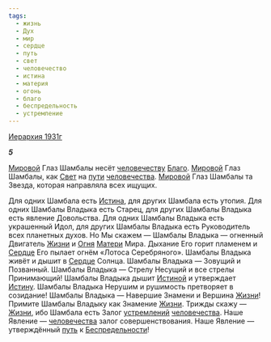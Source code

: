 ```yaml
---
tags:
  - жизнь
  - Дух
  - мир
  - сердце
  - путь
  - свет
  - человечество
  - истина
  - материя
  - огонь
  - благо
  - беспредельность
  - устремление
---
```

[Иерархия 1931г](https://127.0.0.1:4002/agni/1931)

___5___

[Мировой](../../../tags/#мир) Глаз Шамбалы несёт [человечеству](../../../tags/#человечество) [Благо](../../../tags/#благо). [Мировой](../../../tags/#мир) Глаз Шамбалы, как [Свет](../../../tags/#свет) на [пути](../../../tags/#[путь](../../../tags/#путь)) [человечества](../../../tags/#человечество). [Мировой](../../../tags/#мир) Глаз Шамбалы та Звезда, которая направляла всех ищущих.   

Для одних Шамбала есть [Истина](../../../tags/#истина), для других Шамбала есть утопия. Для одних Шамбалы Владыка есть Старец, для других Шамбалы Владыка есть явление Довольства. Для одних Шамбалы Владыка есть украшенный Идол, для других Шамбалы Владыка есть Руководитель всех планетных духов. Но Мы скажем — Шамбалы Владыка — огненный Двигатель [Жизни](../../../tags/#жизнь) и [Огня](../../../tags/#огонь) [Матери](../../../tags/#материя) Мира. Дыхание Его горит пламенем и [Сердце](../../../tags/#сердце) Его пылает огнём «Лотоса Серебряного». Шамбалы Владыка живёт и дышит в [Сердце](../../../tags/#сердце) Солнца. Шамбалы Владыка — Зовущий и Позванный. Шамбалы Владыка — Стрелу Несущий и все стрелы Принимающий! Шамбалы Владыка дышит [Истиной](../../../tags/#истина) и утверждает [Истину](../../../tags/#истина). Шамбалы Владыка Нерушим и рушимость претворяет в созидание! Шамбалы Владыка — Навершие Знамени и Вершина [Жизни](../../../tags/#жизнь)! Примите Шамбалы Владыку как Знамение [Жизни](../../../tags/#жизнь). Трижды скажу — [Жизни](../../../tags/#жизнь), ибо Шамбала есть Залог [устремлений](../../../tags/#устремление) [человечества](../../../tags/#человечество). Наше Явление — [человечества](../../../tags/#человечество) залог совершенствования. Наше Явление — утверждённый [путь](../../../tags/#путь) к [Беспредельности](../../../tags/#беспредельность)!   


